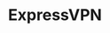 ---
title: ExpressVPN
description: Buy a VPN with Bitcoin.
homepage: https://www.expressvpn.com
twitter:
---